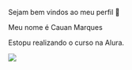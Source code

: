 Sejam bem vindos ao meu perfil 🖤

Meu nome é Cauan Marques

Estopu realizando o curso na Alura.

![](https://media1.tenor.com/m/MCBkr6dWLkUAAAAd/corinthians-rodrigo-garro.gif)
